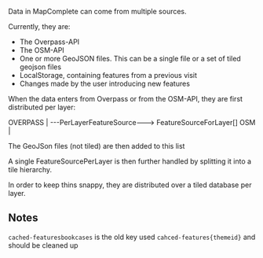 Data in MapComplete can come from multiple sources.

Currently, they are:

- The Overpass-API
- The OSM-API
- One or more GeoJSON files. This can be a single file or a set of tiled geojson files
- LocalStorage, containing features from a previous visit
- Changes made by the user introducing new features

When the data enters from Overpass or from the OSM-API, they are first distributed per layer:

OVERPASS | ---PerLayerFeatureSource---> FeatureSourceForLayer[]
OSM |

The GeoJSon files (not tiled) are then added to this list

A single FeatureSourcePerLayer is then further handled by splitting it into a tile hierarchy.

In order to keep thins snappy, they are distributed over a tiled database per layer.

## Notes

`cached-featuresbookcases` is the old key used `cahced-features{themeid}` and should be cleaned up